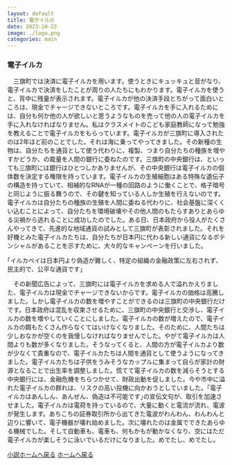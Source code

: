 ```yaml
---
layout: default
title: 電子イルカ
date: 2023-10-22
image: ./logo.png
categories: main
---
```


### 電子イルカ

　三旗町では決済に電子イルカを用います。使うときにキュッキュと音がなり、電子イルカで決済をしたことが周りの人たちにもわかります。電子イルカを使うと、背中に残量が表示されます。電子イルカが他の決済手段とちがって面白いところは、現金でチャージできないところです。電子イルカを手に入れるためには、自分も何か他の人が欲しいと思うようなものを売って他の人の電子イルカを手に入れなければなりません。私はクラスメイトのこども家庭教師になって勉強を教えることで電子イルカをもらっています。電子イルカが三旗町に導入されたのは2年ほど前のことでした。それは海に乗ってやってきました。その新種の生物は、自分たちを通貨として使う代わりに、複製、つまり自分たちの種族を増やすかどうか、の裁量を人間の銀行に委ねたのです。三旗町の中央銀行は、といっても三旗町には銀行はひとつしかありませんが、その中央銀行は電子イルカの個体数を決定する権限を持っています。電子イルカの生殖細胞はある特殊な遺伝子の構造を持っていて、相補的なRNAが一種の回路のように働くことで、格子暗号と同じように振る舞うので、その鍵を知っている人しか生殖を行えないのです。電子イルカは自分たちの種族の生殖を人間に委ねる代わりに、社会基盤に深くくい込むことによって、自分たちを環境破壊やその他人間のもたらすありとあらゆる災禍から逃れることに成功したのでした。ある日、日本政府から役人がたくさんやってきて、先進的な地域通貨の試みとして三旗町が表彰されました。それを好機とみた電子イルカたちは、自分たちが日本円に代わる新しい通貨になるポテンシャルがあることを示すために、大々的なキャンペーンを行いました。

｢イルカペイは日本円より偽造が難しく、特定の組織の金融政策に左右されず、民主的で、公平な通貨です｣

　その新聞広告によって、三旗町には電子イルカを求める人で溢れかえりました、電子イルカは現金でチャージできないからです。電子イルカの価格は高騰しました。しかし電子イルカの数を増やすことができるのは三旗町の中央銀行だけです。日本政府は混乱を収束させるために、三旗町の中央銀行と交渉し、電子イルカの数を増やしていくことにしました。電子イルカの数が増えたので、電子イルカの餌もたくさん作らなくてはいけなくなりました。そのために、人間たちは少しおなかが空くのを我慢しなければなりませんでした。やがて電子イルカは人間よりも数が多くなりました。そうなってくると、人間の方が電子イルカより数が少なくて貴重なので、電子イルカたちは人間を通貨として使うようになってきました。電子イルカたちは子供をうみそうなカップルに集まって自らが家計の財源となることで出生率を調整しました。慌てて電子イルカの数を減らそうとする中央銀行には、金融危機をちらつかせて、財政出動を促しました。今や市中に溢れた電子イルカの群れは、リスクの高い投機に向かおうとしていました。｢電子イルカはあんしん、あんぜん、偽造は不可能です｣の宣伝文句が、取引を加速させました。電子イルカは電荷を持っているので、大量に動くと電流が流れ、電波が発生します。あちこちの証券取引所から出てきた電波がわんわん、わんわんと辺りに響いて、電子機器が壊れ始めました。次に壊れたのは金属でできたあらゆる機械でした。そして自動車も、電車も、何もかもが動かなくなり、空にはただ電子イルカが楽しそうに泳いでいるだけになりました。めでたし、めでたし。


[小説ホームへ戻る](146)
[ホームへ戻る](./)